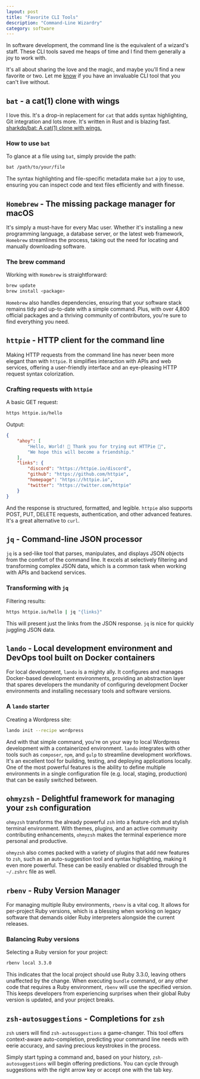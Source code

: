 ```yaml
---
layout: post
title: "Favorite CLI Tools"
description: "Command-Line Wizardry"
category: software
---
```


In software development, the command line is the equivalent of a wizard's staff. These CLI tools saved me heaps of time and I find them generally a joy to work with.

It's all about sharing the love and the magic, and maybe you'll find a new favorite or two. Let me [know](/contact) if you have an invaluable CLI tool that you can't live without.

## `bat` - a cat(1) clone with wings

I love this. It's a drop-in replacement for `cat` that adds syntax highlighting, Git integration and lots more. It's written in Rust and is blazing fast. [sharkdp/bat: A cat(1) clone with wings.](https://github.com/sharkdp/bat)

### How to use `bat`

To glance at a file using `bat`, simply provide the path:

```sh
bat /path/to/your/file
```

The syntax highlighting and file-specific metadata make `bat` a joy to use, ensuring you can inspect code and text files efficiently and with finesse.

## `Homebrew` - The missing package manager for macOS

It's simply a must-have for every Mac user. Whether it's installing a new programming language, a database server, or the latest web framework, `Homebrew` streamlines the process, taking out the need for locating and manually downloading software.

### The brew command

Working with `Homebrew` is straightforward:

```sh
brew update
brew install <package>
```

`Homebrew` also handles dependencies, ensuring that your software stack remains tidy and up-to-date with a simple command. Plus, with over 4,800 official packages and a thriving community of contributors, you're sure to find everything you need.

## `httpie` - HTTP client for the command line

Making HTTP requests from the command line has never been more elegant than with `httpie`. It simplifies interaction with APIs and web services, offering a user-friendly interface and an eye-pleasing HTTP request syntax colorization.

### Crafting requests with `httpie`

A basic GET request:

```sh
https httpie.io/hello
```

Output:

```json
{
    "ahoy": [
        "Hello, World! 👋 Thank you for trying out HTTPie 🥳",
        "We hope this will become a friendship."
    ],
    "links": {
        "discord": "https://httpie.io/discord",
        "github": "https://github.com/httpie",
        "homepage": "https://httpie.io",
        "twitter": "https://twitter.com/httpie"
    }
}
```

And the response is structured, formatted, and legible. `httpie` also supports POST, PUT, DELETE requests, authentication, and other advanced features. It's a great alternative to `curl`.

## `jq` - Command-line JSON processor

`jq` is a sed-like tool that parses, manipulates, and displays JSON objects from the comfort of the command line. It excels at selectively filtering and transforming complex JSON data, which is a common task when working with APIs and backend services.

### Transforming with `jq`

Filtering results:

```sh
https httpie.io/hello | jq "{links}"
```

This will present just the links from the JSON response. `jq` is nice for quickly juggling JSON data.

## `lando` - Local development environment and DevOps tool built on Docker containers

For local development, `lando` is a mighty ally. It configures and manages Docker-based development environments, providing an abstraction layer that spares developers the mundanity of configuring development Docker environments and installing necessary tools and software versions.

### A `lando` starter

Creating a Wordpress site:

```sh
lando init --recipe wordpress
```

And with that simple command, you're on your way to local Wordpress development with a containerized environment. `lando` integrates with other tools such as `composer`, `npm`, and `gulp` to streamline development workflows. It's an excellent tool for building, testing, and deploying applications locally.  One of the most powerful features is the ability to define multiple environments in a single configuration file (e.g. local, staging, production) that can be easily switched between.

## `ohmyzsh` - Delightful framework for managing your `zsh` configuration

`ohmyzsh` transforms the already powerful `zsh` into a feature-rich and stylish terminal environment. With themes, plugins, and an active community contributing enhancements, `ohmyzsh` makes the terminal experience more personal and productive.

`ohmyzsh` also comes packed with a variety of plugins that add new features to `zsh`, such as an auto-suggestion tool and syntax highlighting, making it even more powerful. These can be easily enabled or disabled through the `~/.zshrc` file as well.

## `rbenv` - Ruby Version Manager

For managing multiple Ruby environments, `rbenv` is a vital cog. It allows for per-project Ruby versions, which is a blessing when working on legacy software that demands older Ruby interpreters alongside the current releases.

### Balancing Ruby versions

Selecting a Ruby version for your project:

```sh
rbenv local 3.3.0
```

This indicates that the local project should use Ruby 3.3.0, leaving others unaffected by the change. When executing `bundle` command, or any other code that requires a Ruby environment, `rbenv` will use the specified version. This keeps developers from experiencing surprises when their global Ruby version is updated, and your project breaks.

## `zsh-autosuggestions` - Completions for `zsh`

`zsh` users will find `zsh-autosuggestions` a game-changer. This tool offers context-aware auto-completion, predicting your command line needs with eerie accuracy, and saving precious keystrokes in the process.

Simply start typing a command and, based on your history, `zsh-autosuggestions` will begin offering predictions. You can cycle through suggestions with the right arrow key or accept one with the tab key.
